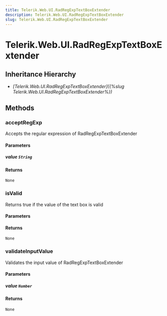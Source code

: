 ```yaml
---
title: Telerik.Web.UI.RadRegExpTextBoxExtender
description: Telerik.Web.UI.RadRegExpTextBoxExtender
slug: Telerik.Web.UI.RadRegExpTextBoxExtender
---
```


# Telerik.Web.UI.RadRegExpTextBoxExtender  

## Inheritance Hierarchy

* *[Telerik.Web.UI.RadRegExpTextBoxExtender]({%slug Telerik.Web.UI.RadRegExpTextBoxExtender%})*


## Methods

###  acceptRegExp

Accepts the regular expression of RadRegExpTextBoxExtender

#### Parameters

##### value `String`

#### Returns

`None` 

### isValid

Returns true if the value of the text box is valid

#### Parameters

#### Returns

`None` 

### validateInputValue

Validates the input value of RadRegExpTextBoxExtender

#### Parameters

##### value `Number`

#### Returns

`None` 



